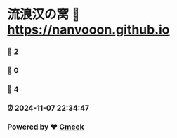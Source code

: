 # 流浪汉の窝 :link: https://nanvooon.github.io 
### :page_facing_up: [2](https://nanvooon.github.io/tag.html) 
### :speech_balloon: 0 
### :hibiscus: 4 
### :alarm_clock: 2024-11-07 22:34:47 
### Powered by :heart: [Gmeek](https://github.com/Meekdai/Gmeek)
